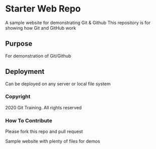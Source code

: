 # Starter Web Repo

A sample website for demonstrating Git & Github
This repository is for showing how Git and GitHub work

## Purpose
For demonstration of Git/Github

## Deployment
Can be deployed on any server or local file system

### Copyright
2020 Git Training. All rights reserved

### How To Contribute
Please fork this repo and pull request

Sample website with plenty of files for demos
